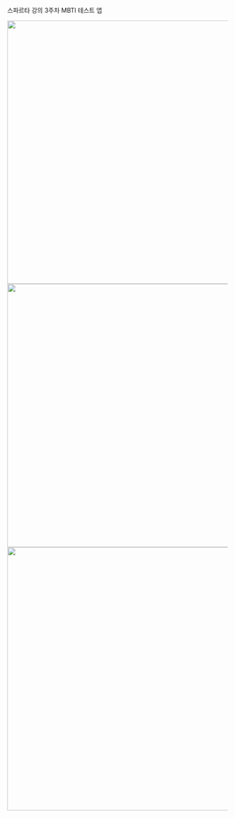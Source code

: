 스파르타 강의 3주차 
MBTI 테스트 앱

<img src="https://github.com/kdbswo/mbtiTest/assets/75184363/6e0ba401-9e35-4ea0-a885-c72827194f9d" weight="300" height="600"/>
<img src="https://github.com/kdbswo/mbtiTest/assets/75184363/ba0d1397-7c3c-4c82-910b-c24129bcf388" weight="300" height="600"/>
<img src="https://github.com/kdbswo/mbtiTest/assets/75184363/00a2f5f5-d078-4f8b-ba25-9db78e64a898" weight="300" height="600"/>
